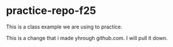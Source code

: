 # practice-repo-f25
This is a class example we are using to practice.

This is a change that i made yhrough github.com. I will pull it down.
